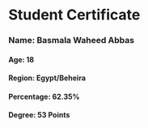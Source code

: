 
# Student Certificate

<div class="student-id" >

  <h3 >Name: Basmala Waheed Abbas</h3>
  <h4>Age: 18</h4>
  <h4>Region: Egypt/Beheira</h4>
  <h4>Percentage: 62.35%</h4>
  <h4>Degree: 53 Points</h4>
  
</div>

